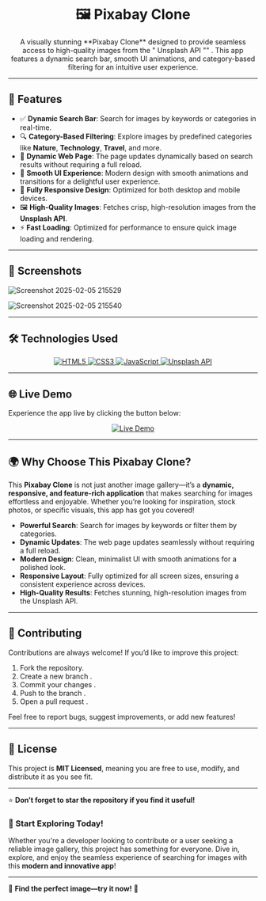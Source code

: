 
# <h1 align='center'>🖼️ Pixabay Clone</h1>

<p align="center">
A visually stunning **Pixabay Clone** designed to provide seamless access to high-quality images from the " Unsplash API "" . This app features a dynamic search bar, smooth UI animations, and category-based filtering for an intuitive user experience.
</p>

---

## 🌟 Features

- ✅ **Dynamic Search Bar**: Search for images by keywords or categories in real-time.
- 🔍 **Category-Based Filtering**: Explore images by predefined categories like **Nature**, **Technology**, **Travel**, and more.
- 🔄 **Dynamic Web Page**: The page updates dynamically based on search results without requiring a full reload.
- 🎨 **Smooth UI Experience**: Modern design with smooth animations and transitions for a delightful user experience.
- 📱 **Fully Responsive Design**: Optimized for both desktop and mobile devices.
- 🖼️ **High-Quality Images**: Fetches crisp, high-resolution images from the **Unsplash API**.
- ⚡ **Fast Loading**: Optimized for performance to ensure quick image loading and rendering.

---

## 📸 Screenshots
![Screenshot 2025-02-05 215529](https://github.com/user-attachments/assets/e82d12e1-6884-41b2-bfab-9741244947ec)

![Screenshot 2025-02-05 215540](https://github.com/user-attachments/assets/ec173475-e2f3-4847-acf7-ab078fb5f0ec)



---


## 🛠️ Technologies Used

<p align="center">
<a href="https://developer.mozilla.org/en-US/docs/Web/HTML" target="_blank">
<img src="https://img.shields.io/badge/HTML5-E34F26?style=for-the-badge&logo=html5&logoColor=white" alt="HTML5"/>
</a>
<a href="https://developer.mozilla.org/en-US/docs/Web/CSS" target="_blank">
<img src="https://img.shields.io/badge/CSS3-1572B6?style=for-the-badge&logo=css3&logoColor=white" alt="CSS3"/>
</a>
<a href="https://developer.mozilla.org/en-US/docs/Web/JavaScript" target="_blank">
<img src="https://img.shields.io/badge/JavaScript-323330?style=for-the-badge&logo=javascript&logoColor=F7DF1E" alt="JavaScript"/>
</a>
<a href="https://unsplash.com/developers" target="_blank">
<img src="https://img.shields.io/badge/Unsplash-API-blue?style=for-the-badge&logo=unsplash&logoColor=white" alt="Unsplash API"/>
</a>
</p>



---

## 🌐 Live Demo

Experience the app live by clicking the button below:

<p align="center">
<a href="https://mkr-project-3.netlify.app" target="_blank">
<img src="https://img.shields.io/badge/LIVE-000000?style=for-the-badge&logo=netlify&logoColor=white" alt="Live Demo"/>
</a>
</p>

---

## 🌍 Why Choose This Pixabay Clone?

This **Pixabay Clone** is not just another image gallery—it’s a **dynamic, responsive, and feature-rich application** that makes searching for images effortless and enjoyable. Whether you’re looking for inspiration, stock photos, or specific visuals, this app has got you covered!

- **Powerful Search**: Search for images by keywords or filter them by categories.
- **Dynamic Updates**: The web page updates seamlessly without requiring a full reload.
- **Modern Design**: Clean, minimalist UI with smooth animations for a polished look.
- **Responsive Layout**: Fully optimized for all screen sizes, ensuring a consistent experience across devices.
- **High-Quality Results**: Fetches stunning, high-resolution images from the Unsplash API.

---

## 🤝 Contributing

Contributions are always welcome! If you’d like to improve this project:

1. Fork the repository.
2. Create a new branch .
3. Commit your changes .
4. Push to the branch .
5. Open a pull request .

Feel free to report bugs, suggest improvements, or add new features!

---

## 📄 License

This project is **MIT Licensed**, meaning you are free to use, modify, and distribute it as you see fit.

---

⭐ **Don’t forget to star the repository if you find it useful!**


### 🚀 Start Exploring Today!

Whether you're a developer looking to contribute or a user seeking a reliable image gallery, this project has something for everyone. Dive in, explore, and enjoy the seamless experience of searching for images with this **modern and innovative app**!

---

🌟 **Find the perfect image—try it now!** 🌟
